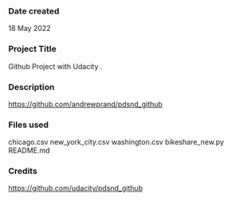 ### Date created
18 May 2022

### Project Title
Github Project with Udacity .

### Description
https://github.com/andrewprand/pdsnd_github

### Files used
chicago.csv
new_york_city.csv
washington.csv
bikeshare_new.py
README.md

### Credits
https://github.com/udacity/pdsnd_github


